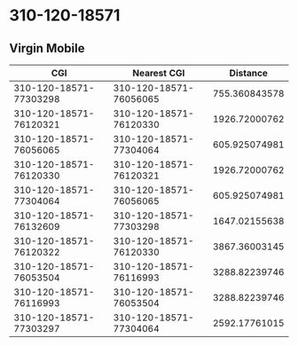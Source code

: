 # 310-120-18571
## Virgin Mobile


| CGI | Nearest CGI | Distance |
|-----|-------------|----------|
| 310-120-18571-77303298 | 310-120-18571-76056065 | 755.360843578 |
| 310-120-18571-76120321 | 310-120-18571-76120330 | 1926.72000762 |
| 310-120-18571-76056065 | 310-120-18571-77304064 | 605.925074981 |
| 310-120-18571-76120330 | 310-120-18571-76120321 | 1926.72000762 |
| 310-120-18571-77304064 | 310-120-18571-76056065 | 605.925074981 |
| 310-120-18571-76132609 | 310-120-18571-77303298 | 1647.02155638 |
| 310-120-18571-76120322 | 310-120-18571-76120330 | 3867.36003145 |
| 310-120-18571-76053504 | 310-120-18571-76116993 | 3288.82239746 |
| 310-120-18571-76116993 | 310-120-18571-76053504 | 3288.82239746 |
| 310-120-18571-77303297 | 310-120-18571-77304064 | 2592.17761015 |
